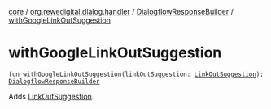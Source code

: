 [core](../../index.md) / [org.rewedigital.dialog.handler](../index.md) / [DialogflowResponseBuilder](index.md) / [withGoogleLinkOutSuggestion](./with-google-link-out-suggestion.md)

# withGoogleLinkOutSuggestion

`fun withGoogleLinkOutSuggestion(linkOutSuggestion: `[`LinkOutSuggestion`](../../org.rewedigital.dialog.model.dialogflow/-link-out-suggestion/index.md)`): `[`DialogflowResponseBuilder`](index.md)

Adds [LinkOutSuggestion](../../org.rewedigital.dialog.model.dialogflow/-link-out-suggestion/index.md).

